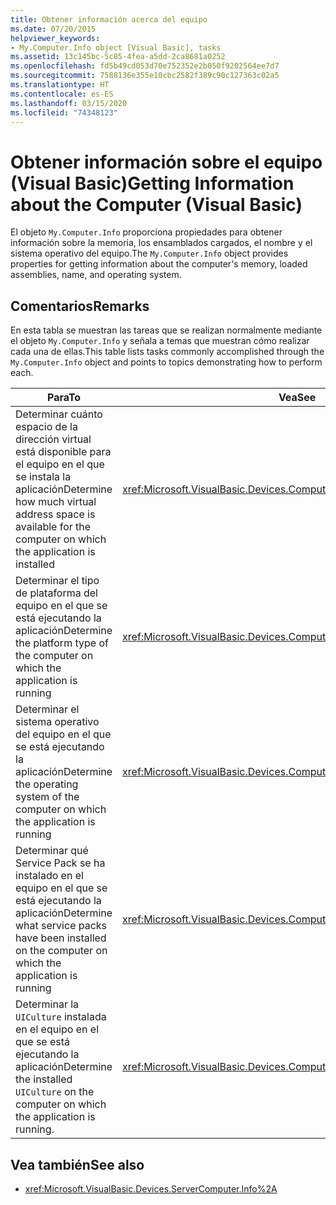 ```yaml
---
title: Obtener información acerca del equipo
ms.date: 07/20/2015
helpviewer_keywords:
- My.Computer.Info object [Visual Basic], tasks
ms.assetid: 13c145bc-5c85-4fea-a5dd-2ca8681a0252
ms.openlocfilehash: fd5b49cd053d70e752352e2b050f9202564ee7d7
ms.sourcegitcommit: 7588136e355e10cbc2582f389c90c127363c02a5
ms.translationtype: HT
ms.contentlocale: es-ES
ms.lasthandoff: 03/15/2020
ms.locfileid: "74348123"
---
```

# <a name="getting-information-about-the-computer-visual-basic"></a><span data-ttu-id="fecf5-102">Obtener información sobre el equipo (Visual Basic)</span><span class="sxs-lookup"><span data-stu-id="fecf5-102">Getting Information about the Computer (Visual Basic)</span></span>

<span data-ttu-id="fecf5-103">El objeto `My.Computer.Info` proporciona propiedades para obtener información sobre la memoria, los ensamblados cargados, el nombre y el sistema operativo del equipo.</span><span class="sxs-lookup"><span data-stu-id="fecf5-103">The `My.Computer.Info` object provides properties for getting information about the computer's memory, loaded assemblies, name, and operating system.</span></span>

## <a name="remarks"></a><span data-ttu-id="fecf5-104">Comentarios</span><span class="sxs-lookup"><span data-stu-id="fecf5-104">Remarks</span></span>

<span data-ttu-id="fecf5-105">En esta tabla se muestran las tareas que se realizan normalmente mediante el objeto `My.Computer.Info` y señala a temas que muestran cómo realizar cada una de ellas.</span><span class="sxs-lookup"><span data-stu-id="fecf5-105">This table lists tasks commonly accomplished through the `My.Computer.Info` object and points to topics demonstrating how to perform each.</span></span>

|<span data-ttu-id="fecf5-106">Para</span><span class="sxs-lookup"><span data-stu-id="fecf5-106">To</span></span>|<span data-ttu-id="fecf5-107">Vea</span><span class="sxs-lookup"><span data-stu-id="fecf5-107">See</span></span>|
|---|---|
|<span data-ttu-id="fecf5-108">Determinar cuánto espacio de la dirección virtual está disponible para el equipo en el que se instala la aplicación</span><span class="sxs-lookup"><span data-stu-id="fecf5-108">Determine how much virtual address space is available for the computer on which the application is installed</span></span>|<xref:Microsoft.VisualBasic.Devices.ComputerInfo.TotalVirtualMemory%2A>|
|<span data-ttu-id="fecf5-109">Determinar el tipo de plataforma del equipo en el que se está ejecutando la aplicación</span><span class="sxs-lookup"><span data-stu-id="fecf5-109">Determine the platform type of the computer on which the application is running</span></span>|<xref:Microsoft.VisualBasic.Devices.ComputerInfo.OSPlatform%2A>|
|<span data-ttu-id="fecf5-110">Determinar el sistema operativo del equipo en el que se está ejecutando la aplicación</span><span class="sxs-lookup"><span data-stu-id="fecf5-110">Determine the operating system of the computer on which the application is running</span></span>|<xref:Microsoft.VisualBasic.Devices.ComputerInfo.OSFullName%2A>|
|<span data-ttu-id="fecf5-111">Determinar qué Service Pack se ha instalado en el equipo en el que se está ejecutando la aplicación</span><span class="sxs-lookup"><span data-stu-id="fecf5-111">Determine what service packs have been installed on the computer on which the application is running</span></span>|<xref:Microsoft.VisualBasic.Devices.ComputerInfo.OSVersion%2A>|
|<span data-ttu-id="fecf5-112">Determinar la `UICulture` instalada en el equipo en el que se está ejecutando la aplicación</span><span class="sxs-lookup"><span data-stu-id="fecf5-112">Determine the installed `UICulture` on the computer on which the application is running.</span></span>|<xref:Microsoft.VisualBasic.Devices.ComputerInfo.InstalledUICulture%2A>|

## <a name="see-also"></a><span data-ttu-id="fecf5-113">Vea también</span><span class="sxs-lookup"><span data-stu-id="fecf5-113">See also</span></span>

- <xref:Microsoft.VisualBasic.Devices.ServerComputer.Info%2A>
